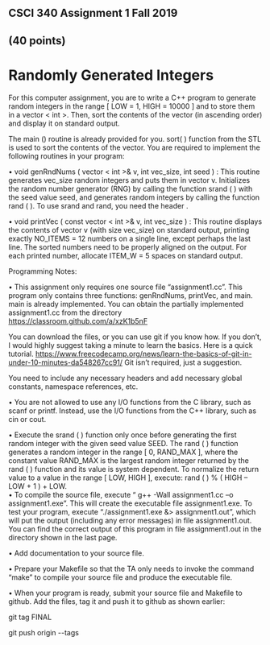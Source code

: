 ## CSCI 340 	 	             Assignment 1                            Fall 2019 

## (40 points) 
 
# Randomly Generated Integers 
 
For this computer assignment, you are to write a C++ program to generate random integers in the range [ LOW = 1, HIGH = 10000 ] and to store them in a vector < int >. Then, sort the contents of the vector (in ascending order) and display it on standard output. 
 
The main () routine is already provided for you. sort( ) function from the STL is used to sort the contents of the vector. You are required to implement the following routines in your program: 
 
•	void genRndNums ( vector < int >& v, int vec_size, int seed ) : This routine generates vec_size random integers and puts them in vector v. Initializes the random number generator (RNG) by calling the function srand ( ) with the seed value seed, and generates random integers by calling the function rand ( ). To use srand and rand, you need the header <cstdlib>. 
 
•	void printVec ( const vector < int >& v, int vec_size 
) : This routine displays the contents of vector v (with size vec_size) on standard output, printing exactly NO_ITEMS = 12 numbers on a single line, except perhaps the last line. The sorted numbers need to be properly aligned on the output. For each printed number, allocate ITEM_W = 5 spaces on standard output. 
 
Programming Notes: 
 
•	This assignment only requires one source file “assignment1.cc”. This program only contains three functions: genRndNums, printVec, and main. main is already implemented. You can obtain the partially implemented assignment1.cc from the directory 
https://classroom.github.com/a/xzK1b5nF

You can download the files, or you can use git if you know how.  If you don’t, I would highly suggest taking a minute to learn the basics.  Here is a quick tutorial.
https://www.freecodecamp.org/news/learn-the-basics-of-git-in-under-10-minutes-da548267cc91/
Git isn’t required, just a suggestion.

You need to include any necessary headers and add necessary global constants, namespace references, etc.
  
•	You are not allowed to use any I/O functions from the C library, such as scanf or printf. Instead, use the I/O functions from the C++ library, such as cin or cout. 
 
•	Execute the srand ( ) function only once before generating the first random integer with the given seed value SEED. The rand ( ) function generates a random integer in the range [ 0, RAND_MAX ], where the constant value RAND_MAX is the largest random integer returned by the rand ( ) function and its value is system dependent. To normalize the return value to a value in the 
range [ LOW, HIGH ], execute: rand ( ) % ( HIGH – LOW + 1 ) + LOW.  
•	To compile the source file, execute “ g++ -Wall assignment1.cc –o assignment1.exe”.  This will create the executable file assignment1.exe. To test your program, execute “./assignment1.exe &> 
assignment1.out”, which will put the output (including any error messages) in file assignment1.out. You can find the correct output of this program in file assignment1.out in the directory shown in the last page. 
 
•	Add documentation to your source file. 
 
•	Prepare your Makefile so that the TA only needs to invoke the command “make” to compile your source file and produce the executable file.  
 
•	When your program is ready, submit your source file and Makefile to github. Add the files, tag  it and push it to github as shown earlier: 

 git tag FINAL 
 
 git push origin --tags   
